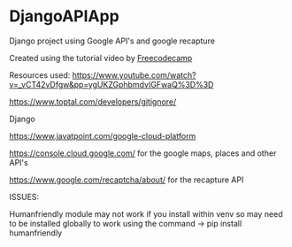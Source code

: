 # DjangoAPIApp
Django project using Google API's and google recapture


Created using the tutorial video by <a href="https://www.youtube.com/watch?v=_vCT42vDfgw&pp=ygUKZGphbmdvIGFwaQ%3D%3D">Freecodecamp</a>

Resources used:
https://www.youtube.com/watch?v=_vCT42vDfgw&pp=ygUKZGphbmdvIGFwaQ%3D%3D

https://www.toptal.com/developers/gitignore/

Django

https://www.javatpoint.com/google-cloud-platform

https://console.cloud.google.com/ for the google maps, places and other API's

https://www.google.com/recaptcha/about/ for the recapture API


ISSUES:

Humanfriendly module may not work if you install within venv so may need to be installed globally to work using the command -> pip install humanfriendly
